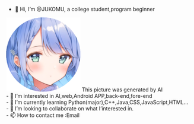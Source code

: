 - 👋 Hi, I’m @JUKOMU, a college student,program beginner
<img src="https://github.com/JUKOMU/JUKOMU/blob/main/IMG/2.png" width="200px" height="200px">
 This picture was generated by AI
<br>
- 👀 I’m interested in AI,web,Android APP,back-end,fore-end
<br>
- 🌱 I’m currently learning Python(major),C++,Java,CSS,JavaScript,HTML...
<br>
- 💞️ I’m looking to collaborate on what I’interested in.
<br>
- 📫 How to contact me :Email

<!---
JUKOMU/JUKOMU is a ✨ special ✨ repository because its `README.md` (this file) appears on your GitHub profile.
You can click the Preview link to take a look at your changes.
--->
